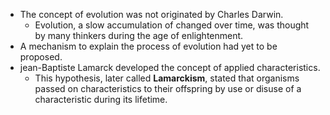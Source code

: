 - The concept of evolution was not originated by Charles Darwin.
	- Evolution, a slow accumulation of changed over time, was thought by many thinkers during the age of enlightenment.
- A mechanism to explain the process of evolution had yet to be proposed.
- jean-Baptiste Lamarck developed the concept of applied characteristics.
	- This hypothesis, later called **Lamarckism**, stated that organisms passed on characteristics to their offspring by use or disuse of a characteristic during  its lifetime.